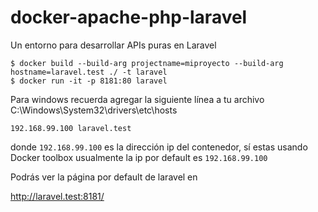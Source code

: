# docker-apache-php-laravel
Un entorno para desarrollar APIs puras en Laravel

```
$ docker build --build-arg projectname=miproyecto --build-arg hostname=laravel.test ./ -t laravel
$ docker run -it -p 8181:80 laravel
```

Para windows recuerda agregar la siguiente línea a tu archivo C:\Windows\System32\drivers\etc\hosts
```
192.168.99.100 laravel.test
```

donde `192.168.99.100` es la dirección ip del contenedor, sí estas usando Docker toolbox usualmente la ip por default es `192.168.99.100`


Podrás ver la página por default de laravel en

http://laravel.test:8181/